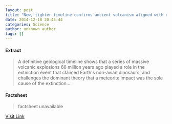 ```yaml
---
layout: post
title: "New, tighter timeline confirms ancient volcanism aligned with dinosaurs' extinction"
date: 2014-12-18 20:45:44
categories: Science
author: unknown author
tags: []
---
```



#### Extract
>A definitive geological timeline shows that a series of massive volcanic explosions 66 million years ago played a role in the extinction event that claimed Earth's non-avian dinosaurs, and challenges the dominant theory that a meteorite impact was the sole cause of the extinction....

#### Factsheet
>factsheet unavailable

[Visit Link](http://feeds.sciencedaily.com/~r/sciencedaily/~3/pcgS9QwTjxg/141218154544.htm)


